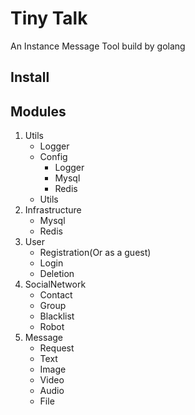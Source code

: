 # Tiny Talk
An Instance Message Tool build by golang

## Install

## Modules
1. Utils
    - Logger
    - Config
        - Logger
        - Mysql
        - Redis
    - Utils
2. Infrastructure
    - Mysql
    - Redis
3. User
    - Registration(Or as a guest)
    - Login
    - Deletion
4. SocialNetwork  
    - Contact
    - Group
    - Blacklist
    - Robot
5. Message
    - Request 
    - Text
    - Image
    - Video
    - Audio
    - File